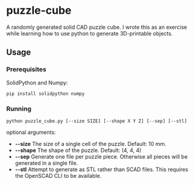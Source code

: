 # puzzle-cube

A randomly generated solid CAD puzzle cube. I wrote this as an exercise while learning how to use python to generate 3D-printable objects.

## Usage

### Prerequisites

SolidPython and Numpy:

```
pip install solidpython numpy
```

### Running

```
python puzzle_cube.py [--size SIZE] [--shape X Y Z] [--sep] [--stl]
```

optional arguments:

 - **--size** The size of a single cell of the puzzle. Default: 10 mm.
 - **--shape** The shape of the puzzle. Default: (4, 4, 4)
 - **--sep** Generate one file per puzzle piece. Otherwise all pieces will be generated in a single file.
 - **--stl** Attempt to generate as STL rather than SCAD files. This requires the OpenSCAD CLI to be available.
